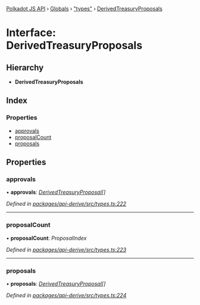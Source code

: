 [Polkadot JS API](../README.md) › [Globals](../globals.md) › ["types"](../modules/_types_.md) › [DerivedTreasuryProposals](_types_.derivedtreasuryproposals.md)

# Interface: DerivedTreasuryProposals

## Hierarchy

* **DerivedTreasuryProposals**

## Index

### Properties

* [approvals](_types_.derivedtreasuryproposals.md#approvals)
* [proposalCount](_types_.derivedtreasuryproposals.md#proposalcount)
* [proposals](_types_.derivedtreasuryproposals.md#proposals)

## Properties

###  approvals

• **approvals**: *[DerivedTreasuryProposal](_types_.derivedtreasuryproposal.md)[]*

*Defined in [packages/api-derive/src/types.ts:222](https://github.com/polkadot-js/api/blob/854a520517/packages/api-derive/src/types.ts#L222)*

___

###  proposalCount

• **proposalCount**: *ProposalIndex*

*Defined in [packages/api-derive/src/types.ts:223](https://github.com/polkadot-js/api/blob/854a520517/packages/api-derive/src/types.ts#L223)*

___

###  proposals

• **proposals**: *[DerivedTreasuryProposal](_types_.derivedtreasuryproposal.md)[]*

*Defined in [packages/api-derive/src/types.ts:224](https://github.com/polkadot-js/api/blob/854a520517/packages/api-derive/src/types.ts#L224)*
